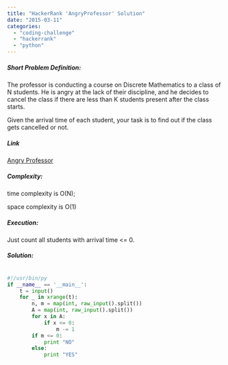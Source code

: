 ```yaml
---
title: "HackerRank 'AngryProfessor' Solution"
date: "2015-03-11"
categories: 
  - "coding-challenge"
  - "hackerrank"
  - "python"
---
```


##### Short Problem Definition:

The professor is conducting a course on Discrete Mathematics to a class of N students. He is angry at the lack of their discipline, and he decides to cancel the class if there are less than K students present after the class starts.

Given the arrival time of each student, your task is to find out if the class gets cancelled or not.

##### Link

[Angry Professor](https://www.hackerrank.com/challenges/angry-professor)

##### Complexity:

time complexity is O(N);

space complexity is O(1)

##### Execution:

Just count all students with arrival time <= 0.

##### Solution:

```python

#!/usr/bin/py
if __name__ == '__main__':
    t = input()
    for _ in xrange(t):
        n, m = map(int, raw_input().split())
        A = map(int, raw_input().split())
        for x in A:
            if x <= 0:
                m -= 1
        if m <= 0:
            print "NO"
        else:
            print "YES"
```
